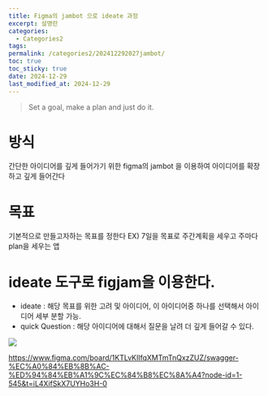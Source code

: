 ```yaml
---
title: Figma의 jambot 으로 ideate 과정
excerpt: 설명란
categories:
  - Categories2
tags: 
permalink: /categories2/202412292027jambot/
toc: true
toc_sticky: true
date: 2024-12-29
last_modified_at: 2024-12-29
---
```

> Set a goal, make a plan and just do it.

# 방식
간단한 아이디어를 깊게 들어가기 위한 figma의 jambot 을 이용하여 아이디어를 확장하고 깊게 들어간다

# 목표
기본적으로 만들고자하는 목표를 정한다 
EX) 7일을 목표로 주간계획을 세우고 주마다 plan을 세우는 앱

# ideate 도구로 figjam을 이용한다.
- ideate : 해당 목표를 위한 고려 및 아이디어, 이 아이디어중 하나를 선택해서 아이디어 세부 분할 가능.
- quick Question : 해당 아이디어에 대해서 질문을 날려 더 깊게 들어갈 수 있다.

![](_md파일/Pasted%20image%2020241229203802.png)


https://www.figma.com/board/1KTLvKIlfqXMTmTnQxzZUZ/swagger-%EC%A0%84%EB%8B%AC-%ED%94%84%EB%A1%9C%EC%84%B8%EC%8A%A4?node-id=1-545&t=iL4XifSkX7UYHo3H-0



